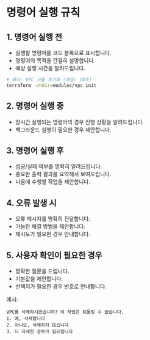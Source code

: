 # 명령어 실행 규칙

## 1. 명령어 실행 전
- 실행할 명령어를 코드 블록으로 표시합니다.
- 명령어의 목적을 간결히 설명합니다.
- 예상 실행 시간을 알려드립니다.

```bash
# 예시: VPC 모듈 초기화 (예상: 10초)
terraform -chdir=modules/vpc init
```

## 2. 명령어 실행 중
- 장시간 실행되는 명령어의 경우 진행 상황을 알려드립니다.
- 백그라운드 실행이 필요한 경우 제안합니다.

## 3. 명령어 실행 후
- 성공/실패 여부를 명확히 알려드립니다.
- 중요한 출력 결과를 요약해서 보여드립니다.
- 다음에 수행할 작업을 제안합니다.

## 4. 오류 발생 시
- 오류 메시지를 명확히 전달합니다.
- 가능한 해결 방법을 제안합니다.
- 재시도가 필요한 경우 안내합니다.

## 5. 사용자 확인이 필요한 경우
- 명확한 질문을 드립니다.
- 기본값을 제안합니다.
- 선택지가 필요한 경우 번호로 안내합니다.

예시:
```
VPC를 삭제하시겠습니까? 이 작업은 되돌릴 수 없습니다.
1. 예, 삭제합니다
2. 아니오, 삭제하지 않습니다
3. 더 자세한 정보가 필요합니다
```
